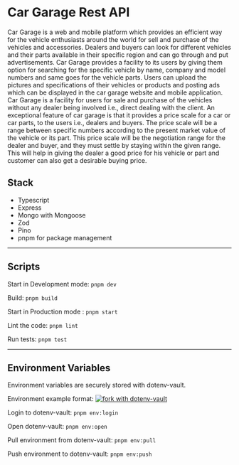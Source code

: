 # Car Garage Rest API

Car Garage is a web and mobile platform which provides an efficient way for the vehicle enthusiasts around the world for sell and purchase of the vehicles and accessories. Dealers and buyers can look for different vehicles and their parts available in their specific region and can go through and put advertisements. Car Garage provides a facility to its users by giving them option for searching for the specific vehicle by name, company and model numbers and same goes for the vehicle parts. Users can upload the pictures and specifications of their vehicles or products and posting ads which can be displayed in the car garage website and mobile application. Car Garage is a facility for users for sale and purchase of the vehicles without any dealer being involved i.e., direct dealing with the client. An exceptional feature of car garage is that it provides a price scale for a car or car parts, to the users i.e., dealers and buyers. The price scale will be a range between specific numbers according to the present market value of the vehicle or its part. This price scale will be the negotiation range for the dealer and buyer, and they must settle by staying within the given range. This will help in giving the dealer a good price for his vehicle or part and customer can also get a desirable buying price.

## Stack

- Typescript
- Express
- Mongo with Mongoose
- Zod
- Pino
- pnpm for package management

---

## Scripts

Start in Development mode: `pnpm dev`

Build: `pnpm build`

Start in Production mode : `pnpm start`

Lint the code: `pnpm lint`

Run tests: `pnpm test`

---

## Environment Variables

Environment variables are securely stored with dotenv-vault.

Environment example format: [![fork with dotenv-vault](https://badge.dotenv.org/fork.svg?r=1)](https://vault.dotenv.org/project/vlt_ae7d21e19c70297a28e4913d26f52df678ca5917141844f8e861571ef8998303/example)

Login to dotenv-vault: `pnpm env:login`

Open dotenv-vault: `pnpm env:open`

Pull environment from dotenv-vault: `pnpm env:pull`

Push environment to dotenv-vault: `pnpm env:push`
